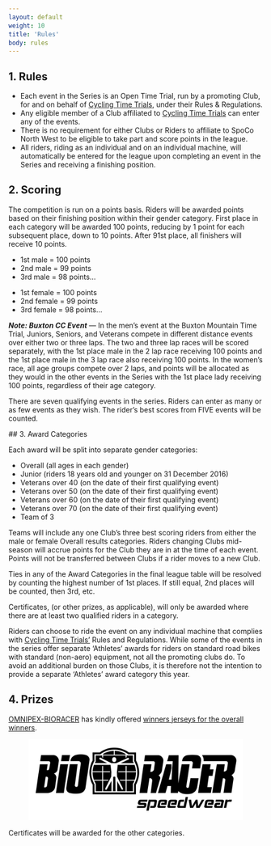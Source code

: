 ```yaml
---
layout: default
weight: 10
title: 'Rules'
body: rules
---
```


## 1. Rules

<ul class="rules__list">
	<li class="rules__item">Each event in the Series is an Open Time Trial, run by a promoting Club, for and on behalf of <a href="http://www.cyclingtimetrials.org.uk">Cycling Time Trials</a>, under their Rules & Regulations.</li>
	<li class="rules__item">Any eligible member of a Club affiliated to <a href="http://www.cyclingtimetrials.org.uk">Cycling Time Trials</a> can enter any of the events.</li>
	<li class="rules__item">There is no requirement for either Clubs or Riders to affiliate to SpoCo North West to be eligible to take part and score points in the league. </li>
	<li class="rules__item">All riders, riding as an individual and on an individual machine, will automatically be entered for the league upon completing an event in the Series and receiving a finishing position.</li>
</ul>

## 2. Scoring

The competition is run on a points basis. Riders will be awarded points based on their finishing position within their gender category. First place in each category will be awarded 100 points, reducing by 1 point for each subsequent place, down to 10 points. After 91st place, all finishers will receive 10 points.

<ul class="rules__list">
	<li class="rules__item">1st male = 100 points</li>
	<li class="rules__item">2nd male = 99 points</li>
	<li class="rules__item">3rd male = 98 points&hellip;</li>
</ul>

<ul class="rules__list">
	<li class="rules__item">1st female = 100 points</li>
	<li class="rules__item">2nd female = 99 points</li>
	<li class="rules__item">3rd female = 98 points&hellip;</li>
</ul>

**_Note: Buxton CC Event_** — In the men’s event at the Buxton Mountain Time Trial, Juniors, Seniors, and Veterans compete in different distance events over either two or three laps. The two and three lap races will be scored separately, with the 1st place male in the 2 lap race receiving 100 points and the 1st place male in the 3 lap race also receiving 100 points. In the women’s race, all age groups compete over 2 laps, and points will be allocated as they would in the other events in the Series with the 1st place lady receiving 100 points, regardless of their age category.

There are seven qualifying events in the series. Riders can enter as many or as few events as they wish. The rider’s best scores from FIVE events will be counted.


## 3. Award Categories

Each award will be split into separate gender categories:

<ul class="rules__list">
	<li class="rules__item"><span>Overall</span> (all ages in each gender)</li>
	<li class="rules__item"><span>Junior</span> (riders 18 years old and younger on 31 December 2016)</li>
	<li class="rules__item"><span>Veterans over 40</span> (on the date of their first qualifying event)</li>
	<li class="rules__item"><span>Veterans over 50</span> (on the date of their first qualifying event)</li>
	<li class="rules__item"><span>Veterans over 60</span> (on the date of their first qualifying event)</li>
	<li class="rules__item"><span>Veterans over 70</span> (on the date of their first qualifying event)</li>
	<li class="rules__item"><span>Team of 3</span></li>
</ul>

Teams will include any one Club’s three best scoring riders from either the male or female Overall results categories. Riders changing Clubs mid-season will accrue points for the Club they are in at the time of each event. Points will not be transferred between Clubs if a rider moves to a new Club.

Ties in any of the Award Categories in the final league table will be resolved by counting the highest number of 1st places. If still equal, 2nd places will be counted, then 3rd, etc.

Certificates, (or other prizes, as applicable), will only be awarded where there are at least two qualified riders in a category.

Riders can choose to ride the event on any individual machine that complies with <a href="http://www.cyclingtimetrials.org.uk">Cycling Time Trials’</a> Rules and Regulations. While some of the events in the series offer separate ‘Athletes’ awards for riders on standard road bikes with standard (non-aero) equipment, not all the promoting clubs do. To avoid an additional burden on those Clubs, it is therefore not the intention to provide a separate ‘Athletes’ award category this year.

## 4. Prizes

<a href="http://www.onimpex.co.uk/"><span class="nowrap">OMNIPEX-BIORACER</span></a> has kindly offered <a href="/sponsors_prizes/">winners jerseys for the overall winners</a>.

<figure class="fig fig--alt">
	<img class="fig__img" src="../img/bioracer-barrier-bw.svg" alt="Bioracer logo" />
</figure>

Certificates will be awarded for the other categories.